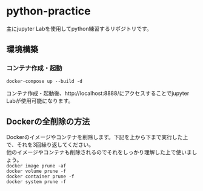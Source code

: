 # python-practice
主にjupyter Labを使用してpython練習するリポジトリです。</br>
## 環境構築</br>

### コンテナ作成・起動
```shell
docker-compose up --build -d
```
コンテナ作成・起動後、http://localhost:8888/にアクセスすることでjupyter Labが使用可能になります。

## Dockerの全削除の方法</br>
Dockerのイメージやコンテナを削除します。下記を上から下まで実行した上で、それを3回繰り返してください。</br>
他のイメージやコンテナも削除されるのでそれをしっかり理解した上で使いましょう。</br>
```docker image prune -af```</br>
```docker volume prune -f```</br>
```docker container prune -f```</br>
```docker system prune -f```</br>
